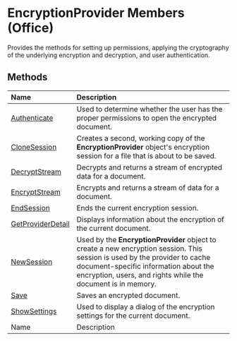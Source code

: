 
# EncryptionProvider Members (Office)
Provides the methods for setting up permissions, applying the cryptography of the underlying encryption and decryption, and user authentication. 

## Methods



|**Name**|**Description**|
|:-----|:-----|
| [Authenticate](cb0ecd48-2d37-389c-d041-947b4d9d752a.md)|Used to determine whether the user has the proper permissions to open the encrypted document.|
| [CloneSession](d7548ad1-caec-27d8-db55-c4e6f747111e.md)|Creates a second, working copy of the  **EncryptionProvider** object's encryption session for a file that is about to be saved.|
| [DecryptStream](da893485-b450-48aa-624d-e8bc2794c65a.md)|Decrypts and returns a stream of encrypted data for a document.|
| [EncryptStream](58a379f4-fb74-4a2c-b0ed-ce3e3151c292.md)|Encrypts and returns a stream of data for a document.|
| [EndSession](ce19f32e-a680-9d84-97d8-67d0f2d3b139.md)|Ends the current encryption session.|
| [GetProviderDetail](d6bd91dc-ed35-bc75-9849-8caf989608d8.md)|Displays information about the encryption of the current document. |
| [NewSession](b90f842a-6eb3-3e95-7175-c3ca9c3ce138.md)|Used by the  **EncryptionProvider** object to create a new encryption session. This session is used by the provider to cache document-specific information about the encryption, users, and rights while the document is in memory.|
| [Save](7dfb6cea-f97b-51c3-e6bb-a773eec3fa73.md)|Saves an encrypted document.|
| [ShowSettings](9e66ee97-54d5-9b09-ff22-810b92e63125.md)|Used to display a dialog of the encryption settings for the current document.|
|Name|Description|
